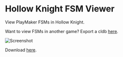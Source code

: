 # Hollow Knight FSM Viewer

View PlayMaker FSMs in Hollow Knight.

Want to view FSMs in another game? Export a cldb [here](https://github.com/nesrak1/AssetsTools.NET#note-you-can-find-a-decompressed-classdatatpk-from-uabe-in-the-zip-in-the-releases-section-to-decompress-the-tpk-from-uabe-yourself-go-to-options---edit-type-package-in-uabes-main-window-open-the-tpk-in-the-same-file-as-uabe-uncheck-compress-the-file-lzma-and-click-ok).

![Screenshot](https://user-images.githubusercontent.com/12544505/84093371-a62c7300-a9bf-11ea-8b8f-a43ab175fe50.png)

Download [here](https://github.com/nesrak1/HollowKnightFSMView/releases/).